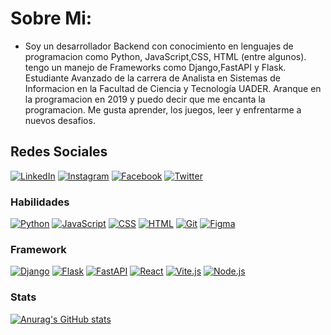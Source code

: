 # Sobre Mi:
- Soy un desarrollador Backend con conocimiento en lenguajes de programacion como Python, JavaScript,CSS, HTML (entre algunos). tengo un manejo de Frameworks como Django,FastAPI y Flask. Estudiante Avanzado de la carrera de Analista en Sistemas de Informacion en la Facultad de Ciencia y Tecnología UADER. Aranque en la programacion en 2019 y puedo decir que me encanta la programacion. Me gusta aprender, los juegos, leer y enfrentarme a nuevos desafios.

## Redes Sociales

[![LinkedIn](https://img.shields.io/badge/LinkedIn-Connect-blue)](https://www.linkedin.com/in/n%C3%A9stor-daniel-escobar-03a620150) [![Instagram](https://img.shields.io/badge/Instagram-E4405F?style=flat&logo=instagram&logoColor=white)](https://www.instagram.com/escobar.danny.n/) [![Facebook](https://img.shields.io/badge/Facebook-1877F2?style=flat&logo=facebook&logoColor=white)](https://www.facebook.com/danny.escobar.52090) [![Twitter](https://img.shields.io/badge/Twitter-1DA1F2?style=flat&logo=twitter&logoColor=white)](https://twitter.com/DannyEs18532283)

### Habilidades
[![Python](https://img.shields.io/badge/Python-3776AB?style=flat&logo=python&logoColor=white)](https://www.python.org/) [![JavaScript](https://img.shields.io/badge/JavaScript-F7DF1E?style=flat&logo=javascript&logoColor=black)](https://developer.mozilla.org/en-US/docs/Web/JavaScript) [![CSS](https://img.shields.io/badge/CSS-3C72A3?style=flat&logo=css3&logoColor=white)](https://developer.mozilla.org/en-US/docs/Web/CSS) [![HTML](https://img.shields.io/badge/HTML-E34F26?style=flat&logo=html5&logoColor=white)](https://developer.mozilla.org/en-US/docs/Web/HTML) [![Git](https://img.shields.io/badge/Git-F05032?style=flat&logo=git&logoColor=white)](https://git-scm.com/) [![Figma](https://img.shields.io/badge/Figma-F24E1E?style=flat&logo=figma&logoColor=white)](https://www.figma.com/)

### Framework
[![Django](https://img.shields.io/badge/Django-092E20?style=flat&logo=django&logoColor=white)](https://www.djangoproject.com/) [![Flask](https://img.shields.io/badge/Flask-000000?style=flat&logo=flask&logoColor=white)](https://flask.palletsprojects.com/) [![FastAPI](https://img.shields.io/badge/FastAPI-009688?style=flat&logo=fastapi&logoColor=white)](https://fastapi.tiangolo.com/) [![React](https://img.shields.io/badge/React-61DAFB?style=flat&logo=react&logoColor=white)](https://reactjs.org/) [![Vite.js](https://img.shields.io/badge/Vite.js-646CFF?style=flat&logo=vite&logoColor=white)](https://vitejs.dev/) [![Node.js](https://img.shields.io/badge/Node.js-339933?style=flat&logo=node.js&logoColor=white)](https://nodejs.org/)

### Stats
[![Anurag's GitHub stats](https://github-readme-stats.vercel.app/api?username=PelaGOD)](https://github.com/anuraghazra/github-readme-stats)



<!--
**PelaGOD/PelaGOD** is a ✨ _special_ ✨ repository because its `README.md` (this file) appears on your GitHub profile.

Here are some ideas to get you started:

- 🔭 I’m currently working on ...
- 🌱 I’m currently learning ...
- 👯 I’m looking to collaborate on ...
- 🤔 I’m looking for help with ...
- 💬 Ask me about ...
- 📫 How to reach me: ...
- 😄 Pronouns: ...
- ⚡ Fun fact: ...
-->

